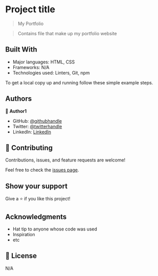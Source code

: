 # Project title
> My Portfolio

>Contains file that make up my portfolio website


## Built With

- Major languages: HTML, CSS
- Frameworks: N/A
- Technologies used: Linters, Git, npm


To get a local copy up and running follow these simple example steps.


## Authors

👤 **Author1**

- GitHub: [@githubhandle](https://github.com/Mukumbuta)
- Twitter: [@twitterhandle](https://twitter.com/Mukumbuta8)
- LinkedIn: [LinkedIn](https://linkedin.com/in/mukumbuta)


## 🤝 Contributing

Contributions, issues, and feature requests are welcome!

Feel free to check the [issues page](../../issues/).

## Show your support

Give a ⭐️ if you like this project!

## Acknowledgments

- Hat tip to anyone whose code was used
- Inspiration
- etc

## 📝 License

N/A

